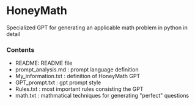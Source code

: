 # HoneyMath
Specialized GPT for generating an applicable math problem in python in detail

### Contents
- README: README file
- prompt_analysis.md : prompt language definition
- My_information.txt : definition of HoneyMath GPT
- GPT_prompt.txt : gpt prompt style
- Rules.txt : most important rules consisting the GPT
- math.txt : mathmatical techniques for generating "perfect" questions

